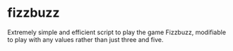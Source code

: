 # fizzbuzz
Extremely simple and efficient script to play the game Fizzbuzz, modifiable to play with any values rather than just three and five.
